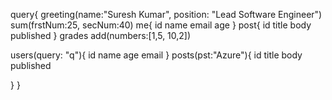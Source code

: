 query{
greeting(name:"Suresh Kumar",
position: "Lead Software Engineer")
sum(frstNum:25, secNum:40)
me{
id
name
email
age
}
post{
id
title
body
published
}
grades
add(numbers:[1,5, 10,2])

users(query: "q"){
id
name
age
email
}
posts(pst:"Azure"){
id
title
body
published

}
}
